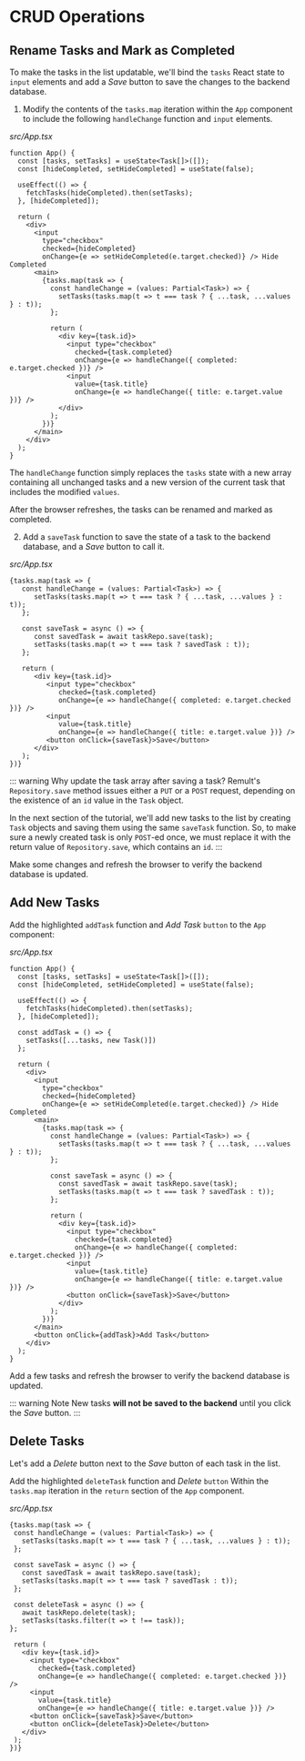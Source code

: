 # CRUD Operations

## Rename Tasks and Mark as Completed

To make the tasks in the list updatable, we'll bind the `tasks` React state to `input` elements and add a *Save* button to save the changes to the backend database.

1. Modify the contents of the `tasks.map` iteration within the `App` component to include the following `handleChange` function and `input` elements.

*src/App.tsx*
```tsx{16-31}
function App() {
  const [tasks, setTasks] = useState<Task[]>([]);
  const [hideCompleted, setHideCompleted] = useState(false);

  useEffect(() => {
    fetchTasks(hideCompleted).then(setTasks);
  }, [hideCompleted]);

  return (
    <div>
      <input
        type="checkbox"
        checked={hideCompleted}
        onChange={e => setHideCompleted(e.target.checked)} /> Hide Completed
      <main>
        {tasks.map(task => {
          const handleChange = (values: Partial<Task>) => {
            setTasks(tasks.map(t => t === task ? { ...task, ...values } : t));
          };

          return (
            <div key={task.id}>
              <input type="checkbox"
                checked={task.completed}
                onChange={e => handleChange({ completed: e.target.checked })} />
              <input
                value={task.title}
                onChange={e => handleChange({ title: e.target.value })} />
            </div>
          );
        })}
      </main>
    </div>
  );
}
```

   The `handleChange` function simply replaces the `tasks` state with a new array containing all unchanged tasks and a new version of the current task that includes the modified `values`.

   After the browser refreshes, the tasks can be renamed and marked as completed.

2. Add a `saveTask` function to save the state of a task to the backend database, and a *Save* button to call it.

*src/App.tsx*
```tsx{6-9,19}
{tasks.map(task => {
   const handleChange = (values: Partial<Task>) => {
      setTasks(tasks.map(t => t === task ? { ...task, ...values } : t));
   };

   const saveTask = async () => {
      const savedTask = await taskRepo.save(task);
      setTasks(tasks.map(t => t === task ? savedTask : t));
   };

   return (
      <div key={task.id}>
         <input type="checkbox"
            checked={task.completed}
            onChange={e => handleChange({ completed: e.target.checked })} />
         <input
            value={task.title}
            onChange={e => handleChange({ title: e.target.value })} />
         <button onClick={saveTask}>Save</button>
      </div>
   );
})}
```

::: warning Why update the task array after saving a task?
Remult's `Repository.save` method issues either a `PUT` or a `POST` request, depending on the existence of an `id` value in the `Task` object. 

In the next section of the tutorial, we'll add new tasks to the list by creating `Task` objects and saving them using the same `saveTask` function. So, to make sure a newly created task is only `POST`-ed once, we must replace it with the return value of `Repository.save`, which contains an `id`.
:::

Make some changes and refresh the browser to verify the backend database is updated.
## Add New Tasks

Add the highlighted `addTask` function and *Add Task* `button` to the `App` component:

*src/App.tsx*
```tsx{9-11,43}
function App() {
  const [tasks, setTasks] = useState<Task[]>([]);
  const [hideCompleted, setHideCompleted] = useState(false);

  useEffect(() => {
    fetchTasks(hideCompleted).then(setTasks);
  }, [hideCompleted]);

  const addTask = () => {
    setTasks([...tasks, new Task()])
  };

  return (
    <div>
      <input
        type="checkbox"
        checked={hideCompleted}
        onChange={e => setHideCompleted(e.target.checked)} /> Hide Completed
      <main>
        {tasks.map(task => {
          const handleChange = (values: Partial<Task>) => {
            setTasks(tasks.map(t => t === task ? { ...task, ...values } : t));
          };

          const saveTask = async () => {
            const savedTask = await taskRepo.save(task);
            setTasks(tasks.map(t => t === task ? savedTask : t));
          };

          return (
            <div key={task.id}>
              <input type="checkbox"
                checked={task.completed}
                onChange={e => handleChange({ completed: e.target.checked })} />
              <input
                value={task.title}
                onChange={e => handleChange({ title: e.target.value })} />
              <button onClick={saveTask}>Save</button>
            </div>
          );
        })}
      </main>
      <button onClick={addTask}>Add Task</button>
    </div>
  );
}
```

Add a few tasks and refresh the browser to verify the backend database is updated.

::: warning Note 
New tasks **will not be saved to the backend** until you click the *Save* button.
:::

## Delete Tasks

Let's add a *Delete* button next to the *Save* button of each task in the list.

Add the highlighted `deleteTask` function and *Delete* `button` Within the `tasks.map` iteration in the `return` section of the `App` component.

*src/App.tsx*
```tsx{11-14,25}
{tasks.map(task => {
 const handleChange = (values: Partial<Task>) => {
   setTasks(tasks.map(t => t === task ? { ...task, ...values } : t));
 };
 
 const saveTask = async () => {
   const savedTask = await taskRepo.save(task);
   setTasks(tasks.map(t => t === task ? savedTask : t));
 };
 
 const deleteTask = async () => {
   await taskRepo.delete(task);
   setTasks(tasks.filter(t => t !== task));
};

 return (
   <div key={task.id}>
     <input type="checkbox"
       checked={task.completed}
       onChange={e => handleChange({ completed: e.target.checked })} />
     <input
       value={task.title}
       onChange={e => handleChange({ title: e.target.value })} />
     <button onClick={saveTask}>Save</button>
     <button onClick={deleteTask}>Delete</button>
   </div>
 );
})}
```
